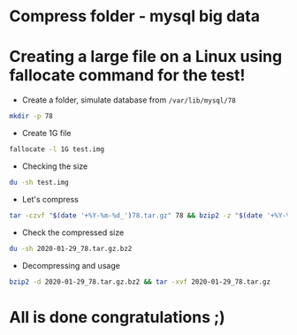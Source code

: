 # Compress folder - mysql big data

# Creating a large file on a Linux using fallocate command for the test!

- Create a folder, simulate database from `/var/lib/mysql/78`
```bash
mkdir -p 78
```
- Create 1G file

```bash
fallocate -l 1G test.img
```
- Checking the size
```bash 
du -sh test.img
```
- Let's compress
```bash
tar -czvf "$(date '+%Y-%m-%d_')78.tar.gz" 78 && bzip2 -z "$(date '+%Y-%m-%d_')"78.tar.gz
```
- Check the compressed size
```bash
du -sh 2020-01-29_78.tar.gz.bz2
```
- Decompressing and usage
```bash
bzip2 -d 2020-01-29_78.tar.gz.bz2 && tar -xvf 2020-01-29_78.tar.gz
```
# All is done congratulations ;)
